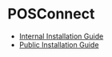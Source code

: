 # POSConnect

<PageHeader />

* [Internal Installation Guide](./installation-guide/README.md)
* [Public Installation Guide](./public-installation/README.md)
  
<PageFooter />